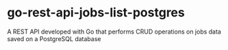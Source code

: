 # go-rest-api-jobs-list-postgres
A REST API developed with Go that performs CRUD operations on jobs data saved on a PostgreSQL database
